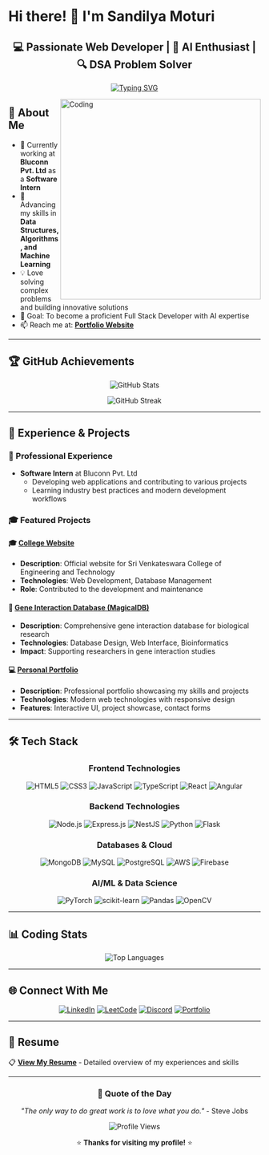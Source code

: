 # Hi there! 👋 I'm **Sandilya Moturi**

<div align="center">
  
## 💻 Passionate Web Developer | 🤖 AI Enthusiast | 🔍 DSA Problem Solver

[![Typing SVG](https://readme-typing-svg.herokuapp.com?font=Fira+Code&pause=1000&color=36BCF7&center=true&vCenter=true&width=435&lines=Full+Stack+Developer;AI+%26+ML+Enthusiast;Problem+Solver;Always+Learning+New+Things)](https://git.io/typing-svg)

</div>

<img align="right" alt="Coding" width="400" src="https://img.freepik.com/fotos-premium/retrato-de-programador-de-sucesso-desenvolvedor-de-jogos-ou-codificador-em-usa-laptop-de-computador-para-trabalhar-design-de-jogos-hacker-boy-generative-ai_117038-5477.jpg">

## 🚀 About Me

- 🔭 Currently working at **Bluconn Pvt. Ltd** as a **Software Intern**
- 🌱 Advancing my skills in **Data Structures, Algorithms, and Machine Learning**
- 💡 Love solving complex problems and building innovative solutions
- 🎯 Goal: To become a proficient Full Stack Developer with AI expertise
- 📫 Reach me at: **[Portfolio Website](https://port-folio-9op7.vercel.app/)**

---

## 🏆 GitHub Achievements

<div align="center">
  
![GitHub Stats](https://github-readme-stats.vercel.app/api?username=luckymoturi&show_icons=true&theme=radical&hide_border=true&count_private=true)

![GitHub Streak](https://github-readme-streak-stats.herokuapp.com/?user=luckymoturi&theme=radical&hide_border=true)

</div>

---

## 💼 Experience & Projects

### 🏢 Professional Experience
- **Software Intern** at Bluconn Pvt. Ltd
  - Developing web applications and contributing to various projects
  - Learning industry best practices and modern development workflows

### 🎓 Featured Projects

#### 🎓 [College Website](http://www.svcet.net/new/index.php)
- **Description**: Official website for Sri Venkateswara College of Engineering and Technology
- **Technologies**: Web Development, Database Management
- **Role**: Contributed to the development and maintenance

#### 🧬 [Gene Interaction Database (MagicalDB)](http://www.manjarilab.com/manjari/databases/magicaldb/index.php)
- **Description**: Comprehensive gene interaction database for biological research
- **Technologies**: Database Design, Web Interface, Bioinformatics
- **Impact**: Supporting researchers in gene interaction studies

#### 💻 [Personal Portfolio](https://port-folio-9op7.vercel.app/)
- **Description**: Professional portfolio showcasing my skills and projects
- **Technologies**: Modern web technologies with responsive design
- **Features**: Interactive UI, project showcase, contact forms

---

## 🛠️ Tech Stack

<div align="center">

### Frontend Technologies
![HTML5](https://img.shields.io/badge/HTML5-E34F26?style=for-the-badge&logo=html5&logoColor=white)
![CSS3](https://img.shields.io/badge/CSS3-1572B6?style=for-the-badge&logo=css3&logoColor=white)
![JavaScript](https://img.shields.io/badge/JavaScript-F7DF1E?style=for-the-badge&logo=javascript&logoColor=black)
![TypeScript](https://img.shields.io/badge/TypeScript-007ACC?style=for-the-badge&logo=typescript&logoColor=white)
![React](https://img.shields.io/badge/React-20232A?style=for-the-badge&logo=react&logoColor=61DAFB)
![Angular](https://img.shields.io/badge/Angular-DD0031?style=for-the-badge&logo=angular&logoColor=white)

### Backend Technologies
![Node.js](https://img.shields.io/badge/Node.js-43853D?style=for-the-badge&logo=node.js&logoColor=white)
![Express.js](https://img.shields.io/badge/Express.js-404D59?style=for-the-badge)
![NestJS](https://img.shields.io/badge/nestjs-%23E0234E.svg?style=for-the-badge&logo=nestjs&logoColor=white)
![Python](https://img.shields.io/badge/Python-3776AB?style=for-the-badge&logo=python&logoColor=white)
![Flask](https://img.shields.io/badge/Flask-000000?style=for-the-badge&logo=flask&logoColor=white)

### Databases & Cloud
![MongoDB](https://img.shields.io/badge/MongoDB-4EA94B?style=for-the-badge&logo=mongodb&logoColor=white)
![MySQL](https://img.shields.io/badge/MySQL-00000F?style=for-the-badge&logo=mysql&logoColor=white)
![PostgreSQL](https://img.shields.io/badge/PostgreSQL-316192?style=for-the-badge&logo=postgresql&logoColor=white)
![AWS](https://img.shields.io/badge/Amazon_AWS-232F3E?style=for-the-badge&logo=amazon-aws&logoColor=white)
![Firebase](https://img.shields.io/badge/Firebase-039BE5?style=for-the-badge&logo=Firebase&logoColor=white)

### AI/ML & Data Science
![PyTorch](https://img.shields.io/badge/PyTorch-%23EE4C2C.svg?style=for-the-badge&logo=PyTorch&logoColor=white)
![scikit-learn](https://img.shields.io/badge/scikit--learn-%23F7931E.svg?style=for-the-badge&logo=scikit-learn&logoColor=white)
![Pandas](https://img.shields.io/badge/pandas-%23150458.svg?style=for-the-badge&logo=pandas&logoColor=white)
![OpenCV](https://img.shields.io/badge/opencv-%23white.svg?style=for-the-badge&logo=opencv&logoColor=white)

</div>

---

## 📊 Coding Stats

<div align="center">

![Top Languages](https://github-readme-stats.vercel.app/api/top-langs/?username=luckymoturi&layout=compact&theme=radical&hide_border=true)

</div>

---

## 🌐 Connect With Me

<div align="center">

[![LinkedIn](https://img.shields.io/badge/LinkedIn-0077B5?style=for-the-badge&logo=linkedin&logoColor=white)](https://linkedin.com/in/luckymoturi)
[![LeetCode](https://img.shields.io/badge/LeetCode-000000?style=for-the-badge&logo=LeetCode&logoColor=#d16c06)](https://www.leetcode.com/sandilya_moturi)
[![Discord](https://img.shields.io/badge/Discord-7289DA?style=for-the-badge&logo=discord&logoColor=white)](https://discord.gg/sandy_2898)
[![Portfolio](https://img.shields.io/badge/Portfolio-FF5722?style=for-the-badge&logo=todoist&logoColor=white)](https://port-folio-9op7.vercel.app/)

</div>

---

## 📄 Resume

📋 **[View My Resume](https://drive.google.com/file/d/1Hguu9LTmGb3woyWJZDb48WL9eFiRieIU/view)** - Detailed overview of my experiences and skills

---

<div align="center">

### 💭 Quote of the Day
*"The only way to do great work is to love what you do."* - Steve Jobs

![Profile Views](https://komarev.com/ghpvc/?username=luckymoturi&color=brightgreen&style=flat-square)

⭐ **Thanks for visiting my profile!** ⭐

</div>
